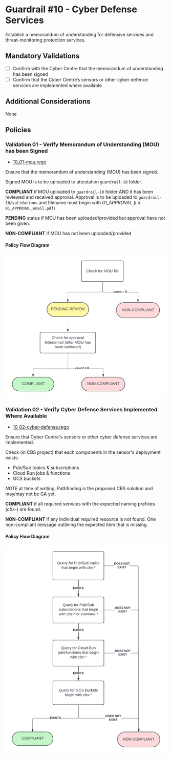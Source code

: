 # Guardrail #10 - Cyber Defense Services

Establish a memorandum of understanding for defensive services and threat-monitoring protection services.

## Mandatory Validations

- [ ] Confirm with the Cyber Centre that the memorandum of understanding has been signed
- [ ] Confirm that the Cyber Centre’s sensors or other cyber defence services are implemented where available

## Additional Considerations

None

## Policies

### Validation 01 - Verify Memorandum of Understanding (MOU) has been Signed

- [10_01-mou.rego](../../policies/10-cyber-defense-services/10_01-mou.rego)

Ensure that the memorandum of understanding (MOU) has been signed.

Signed MOU is to be uploaded to attestation `guardrail-10` folder.

**COMPLIANT** if MOU uploaded to `guardrail-10` folder AND it has been reviewed and received approval. Approval is to be uploaded to `guardrail-10/validations` and filename must begin with *01_APPROVAL* (i.e. `01_APPROVAL_email.pdf`)

**PENDING** status if MOU has been uploaded/provided but approval have not been given.

**NON-COMPLIANT** if MOU has not been uploaded/provided

#### Policy Flow Diagram

![01-mou](./policy_diagrams/GR10_01.png "01-mou")

### Validation 02 - Verify Cyber Defense Services Implemented Where Available

- [10_02-cyber-defense.rego](../policies/10-cyber-defense-services/10_02-cyber-defense.rego)

Ensure that Cyber Centre's sensors or other cyber defense services are implemented.

Check (in CBS project) that each components in the sensor's deployment exists:
- Pub/Sub topics & subscriptions
- Cloud Run jobs & functions
- GCS buckets

*NOTE* at time of writing, Pathfinding is the proposed CBS solution and may/may not be GA yet.

**COMPLIANT** if all required services with the expected naming prefixes (*cbs-*) are found.

**NON-COMPLIANT** if any individual required resource is not found.  One non-compliant message outlining the expected item that is missing.

#### Policy Flow Diagram

![02-cyber-defense](./policy_diagrams/GR10_02.png "02-cyber-defense")

